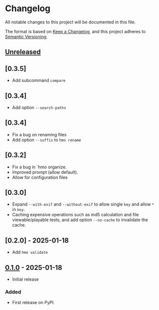 # Changelog

All notable changes to this project will be documented in this file.

The format is based on [Keep a Changelog](https://keepachangelog.com/en/1.0.0/),
and this project adheres to [Semantic Versioning](https://semver.org/spec/v2.0.0.html).

## [Unreleased]

## [0.3.5]

- Add subcommand `compare`

## [0.3.4]

- Add option `--search-paths`

## [0.3.4]

- Fix a bug on renaming files
- Add option `--suffix` to `hmo rename`

## [0.3.2]

- Fix a bug in `hmo organize.
- Improved prompt (allow default).
- Allow for configuration files

## [0.3.0]

- Expand `--with-exif` and `--without-exif` to allow single `key` and allow `*` in `key`.
- Caching expensive operations such as md5 calculation and file viewable/playable tests, and add option `--no-cache` to invalidate the cache.

## [0.2.0] - 2025-01-18

- Add `hmo validate`

## [0.1.0] - 2025-01-18

- Initial release

### Added

- First release on PyPI.

[Unreleased]: https://github.com/BoPeng/home-media-organizer/compare/v0.1.0...HEAD
[0.1.0]: https://github.com/BoPeng/home-media-organizer/compare/releases/tag/v0.1.0
